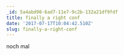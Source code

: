 ```yaml
---
_id: 5a4abd90-6ad7-11e7-9c2b-132a21df9fdf
title: finally a right conf
date: '2017-07-17T10:04:42.510Z'
slug: finally-a-right-conf
---
```

noch mal
